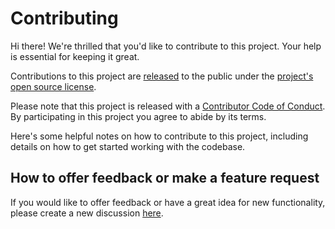 # Contributing

Hi there! We're thrilled that you'd like to contribute to this project. Your
help is essential for keeping it great.

Contributions to this project are
[released](https://help.github.com/articles/github-terms-of-service/#6-contributions-under-repository-license)
to the public under the [project's open source license](LICENSE.md).

Please note that this project is released with a
[Contributor Code of Conduct](code_of_conduct.md). By participating in this
project you agree to abide by its terms.

Here's some helpful notes on how to contribute to this project, including
details on how to get started working with the codebase.

## How to offer feedback or make a feature request

If you would like to offer feedback or have a great idea for new functionality,
please create a new discussion
[here](https://github.com/actions/importer-labs/discussions/new/choose).
